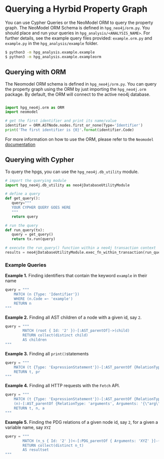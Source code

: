 # Querying a Hyrbid Property Graph

You can use Cypher Queries or the NeoModel ORM to query the property graph. The NeoModel ORM Schema is defined in `hpg_neo4j/orm.py`.
You should place and run your queries in `hpg_analysis/<ANALYSIS_NAME>`. For further details, see the example query files provided: `example.orm.py` and `example.py` in the `hpg_analysis/example` folder.

```sh
$ python3 -m hpg_analysis.example.example
$ python3 -m hpg_analysis.example.exampleorm  
```

## Querying with ORM
The Neomodel ORM schema is defined in `hpg_neo4j/orm.py`. You can query the property graph using the ORM by just importing the `hpg_neo4j.orm` package. By default, the ORM will connect to the active neo4j database.

```python

import hpg_neo4j.orm as ORM
import neomodel

# get the first identifier and print its name/value 
identifier = ORM.ASTNode.nodes.first_or_none(Type='Identifier')
print('The first identifier is {0}'.format(identifier.Code)
```

For more information on how to use the ORM, please refer to the `Neomodel` [documentation](https://neomodel.readthedocs.io/en/latest/getting_started.html)



## Querying with Cypher
To query the hpgs, you can use the `hpg_neo4j.db_utility` module.
```python
# import the querying module
import hpg_neo4j.db_utility as neo4jDatabaseUtilityModule

# define a query
def get_query():
   query="""
   YOUR CYPHER QUERY GOES HERE
   """
   return query

# run the query 
def run_query(tx):
   query = get_query()
   return tx.run(query)

# execute the run_query() function within a neo4j transaction context
results = neo4jDatabaseUtilityModule.exec_fn_within_transaction(run_query)

```

### Example Queries

**Example 1.** Finding identifiers that contain the keyword `example` in their name
```python
query = """
	MATCH (n {Type: 'Identifier'})
	WHERE (n.Code =~ 'example')
	RETURN n
"""
``` 



**Example 2.** Finding all AST children of a node with a given id, say `2`.
```python
query = """
        MATCH (root { Id: '2' })-[:AST_parentOf]->(child)
        RETURN collect(distinct child)
        AS children
"""
``` 


**Example 3.** Finding all `print()`statements
```python
query = """
	MATCH (t {Type: 'ExpressionStatement'})-[:AST_parentOf {RelationType: 'expression'}]->(n {Type: 'CallExpression'})-[:AST_parentOf {RelationType: 'callee'}]-> (pr {Type: 'Identifier', Code: 'print'}), 
	RETURN t, pr
"""
``` 



**Example 4.** Finding all HTTP requests with the `Fetch` API.
```python
query = """
	MATCH (t {Type: 'ExpressionStatement'})-[:AST_parentOf {RelationType: 'expression'}]->(n {Type: 'CallExpression'})-[:AST_parentOf {RelationType: 'callee'}]-> (req {Type: 'Identifier', Code: 'fetch'}), 
	(n)-[:AST_parentOf {RelationType: 'arguments', Arguments: '{\"arg\":0}'}]->(a)
	RETURN t, n, a
"""
```


**Example 5.** Finding the PDG relations of a given node id, say `2`, for a given a variable name, say `XYZ`
```python
query = """
        MATCH (n_s { Id: '2' })<-[:PDG_parentOf { Arguments: 'XYZ' }]-(n_t)
        RETURN collect(distinct n_t) 
        AS resultset
"""
```



 

